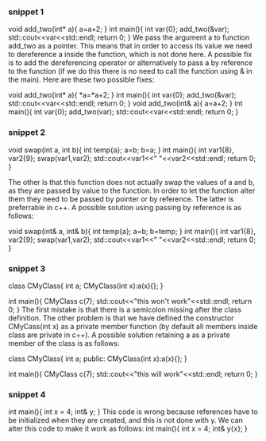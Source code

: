 ### snippet 1
void add_two(int* a){
    a=a+2;
}
int main(){
    int var{0};
    add_two(&var);
    std::cout<<var<<std::endl;
    return 0;
}
We pass the argument a to function add_two as a pointer. This means that in order to access its value we need to dereference a inside the function, which is not done here.
A possible fix is to add the dereferencing operator or alternatively to pass a by reference to the function (if we do this there is no need to call the function using & in the main).
Here are these two possible fixes:

void add_two(int* a){
    *a=*a+2;
}
int main(){
    int var{0};
    add_two(&var);
    std::cout<<var<<std::endl;
    return 0;
}
void add_two(int& a){
    a=a+2;
}
int main(){
    int var{0};
    add_two(var);
    std::cout<<var<<std::endl;
    return 0;
}

### snippet 2
void swap(int a, int b){
   int temp{a};
   a=b;
   b=a; 
}
int main(){
   int var1{8}, var2{9};
   swap(var1,var2);
   std::cout<<var1<<" "<<var2<<std::endl;
   return 0;
}

The other is that this function does not actually swap the values of a and b, as they are passed by value to the function. 
In order to let the function alter them they need to be passed by pointer or by reference. The latter is preferrable in c++.
A possible solution using passing by reference is as follows:

void swap(int& a, int& b){
   int temp{a};
   a=b;
   b=temp; 
}
int main(){
   int var1{8}, var2{9};
   swap(var1,var2);
   std::cout<<var1<<" "<<var2<<std::endl;
   return 0;
}

### snippet 3
class CMyClass{
    int a;
    CMyClass(int x):a(x){};
}

int main(){
   CMyClass c(7);
   std::cout<<"this won't work"<<std::endl;
   return 0;
}
The first mistake is that there is a semicolon missing after the class definition.
The other problem is that we have defined the constructor CMyCass(int x) as a private member function (by default all members inside class are private in c++).
A possible solution retaining a as a private member of the class is as follows:

class CMyClass{
    int a;
public:
    CMyClass(int x):a(x){};
}

int main(){
   CMyClass c(7);
   std::cout<<"this will work"<<std::endl;
   return 0;
}

### snippet 4
int main(){
    int x = 4;
    int& y;
}
This code is wrong because references have to be initialized when they are created, and this is not done with y.
We can alter this code to make it work as follows:
int main(){
    int x = 4;
    int& y{x};
}